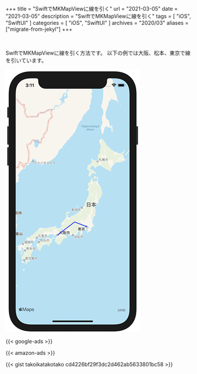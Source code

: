 +++
title =  "SwiftでMKMapViewに線を引く"
url = "2021-03-05"
date = "2021-03-05"
description = "SwiftでMKMapViewに線を引く"
tags = [
  "iOS",
  "SwiftUI"
]
categories = [
  "iOS",
  "SwiftUI"
]
archives = "2020/03"
aliases = ["migrate-from-jekyl"]
+++

<br>

SwiftでMKMapViewに線を引く方法です。
以下の例では大阪、松本、東京で線を引いています。

![Map](1.png)

<!-- Google Ads -->
{{< google-ads >}}

<!-- Amazon Ads -->
{{< amazon-ads >}}

{{< gist takoikatakotako cd4226bf29f3dc2d462ab5633801bc58 >}}


